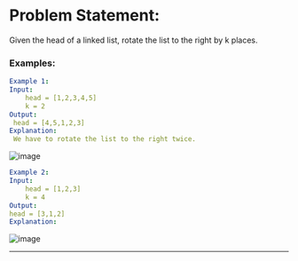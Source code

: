 # Problem Statement: 
Given the head of a linked list, rotate the list to the right by k places.

### Examples:

```yaml
Example 1:
Input:
	head = [1,2,3,4,5] 
	k = 2
Output:
 head = [4,5,1,2,3]
Explanation:
 We have to rotate the list to the right twice.
```
![image](https://github.com/user-attachments/assets/c24abe02-7b1a-4c74-a260-75c0e38ace84)

```yaml
Example 2:
Input:
	head = [1,2,3]
	k = 4
Output:
head = [3,1,2]
Explanation:
```

![image](https://github.com/user-attachments/assets/f03c6862-2e33-41c8-a553-c5f3a75047b4)

---
